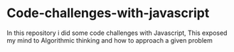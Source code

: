 # Code-challenges-with-javascript
In this repository i did some code challenges with Javascript, This exposed my mind to Algorithmic thinking and how to approach a given problem
